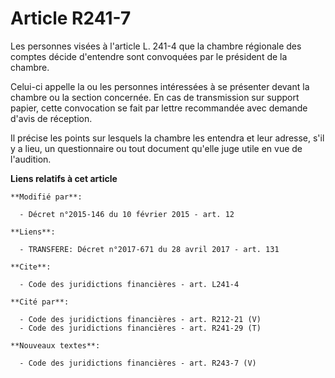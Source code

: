 # Article R241-7

Les personnes visées à l'article L. 241-4 que la chambre régionale des comptes décide d'entendre sont convoquées par le
président de la chambre. 

Celui-ci appelle la ou les personnes intéressées à se présenter devant la chambre ou la section concernée. En cas de
transmission sur support papier, cette convocation se fait par lettre recommandée avec demande d'avis de réception. 

Il précise les points sur lesquels la chambre les entendra et leur adresse, s'il y a lieu, un questionnaire ou tout document
qu'elle juge utile en vue de l'audition.

**Liens relatifs à cet article**

	**Modifié par**:

	  - Décret n°2015-146 du 10 février 2015 - art. 12

	**Liens**:

	  - TRANSFERE: Décret n°2017-671 du 28 avril 2017 - art. 131

	**Cite**:

	  - Code des juridictions financières - art. L241-4

	**Cité par**:

	  - Code des juridictions financières - art. R212-21 (V)
	  - Code des juridictions financières - art. R241-29 (T)

	**Nouveaux textes**:

	  - Code des juridictions financières - art. R243-7 (V)
